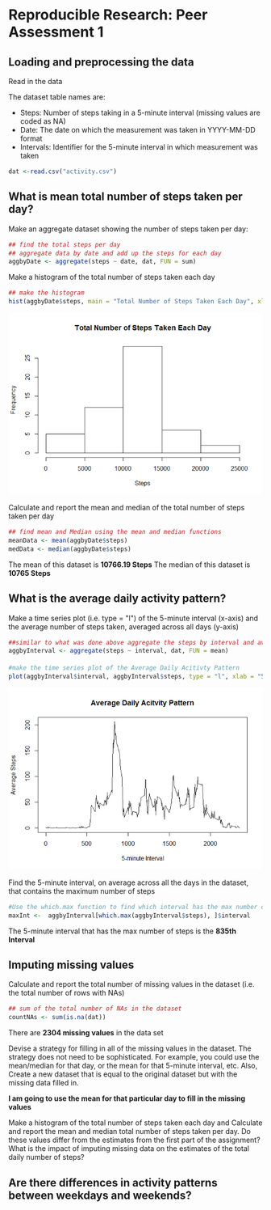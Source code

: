 # Reproducible Research: Peer Assessment 1


## Loading and preprocessing the data

Read in the data 

The dataset table names are:
- Steps: Number of steps taking in a 5-minute interval (missing values are coded as NA)
- Date: The date on which the measurement was taken in YYYY-MM-DD format
- Intervals:  Identifier for the 5-minute interval in which measurement was taken


```r
dat <-read.csv("activity.csv")
```

## What is mean total number of steps taken per day?

Make an aggregate dataset showing the number of steps taken per day:

```r
## find the total steps per day 
## aggregate data by date and add up the steps for each day
aggbyDate <- aggregate(steps ~ date, dat, FUN = sum)
```

Make a histogram of the total number of steps taken each day

```r
## make the histogram
hist(aggbyDate$steps, main = "Total Number of Steps Taken Each Day", xlab = "Steps", ylab = "Frequency")
```

![](PA1_template_files/figure-html/unnamed-chunk-3-1.png)

Calculate and report the mean and median of the total number of steps taken per day

```r
## find mean and Median using the mean and median functions
meanData <- mean(aggbyDate$steps) 
medData <- median(aggbyDate$steps)
```

The mean of this dataset is **10766.19 Steps**
The median of this dataset is **10765 Steps**

## What is the average daily activity pattern?

Make a time series plot (i.e. type = "l") of the 5-minute interval (x-axis) and the average number of steps taken, averaged across all days (y-axis)


```r
##similar to what was done above aggregate the steps by interval and average that for each day
aggbyInterval <- aggregate(steps ~ interval, dat, FUN = mean)

#make the time series plot of the Average Daily Acitivty Pattern
plot(aggbyInterval$interval, aggbyInterval$steps, type = "l", xlab = "5-minute Interval", ylab = "Average Steps", main = "Average Daily Acitvity Pattern")
```

![](PA1_template_files/figure-html/unnamed-chunk-5-1.png)

Find the 5-minute interval, on average across all the days in the dataset, that contains the maximum number of steps

```r
#Use the which.max function to find which interval has the max number of steps
maxInt <-  aggbyInterval[which.max(aggbyInterval$steps), ]$interval
```

The 5-minute interval that has the max number of steps is the **835th Interval** 

## Imputing missing values


Calculate and report the total number of missing values in the dataset (i.e. the total number of rows with NAs)


```r
## sum of the total number of NAs in the dataset 
countNAs <- sum(is.na(dat))
```
There are **2304 missing values** in the data set

Devise a strategy for filling in all of the missing values in the dataset. The strategy does not need to be sophisticated. For example, you could use the mean/median for that day, or the mean for that 5-minute interval, etc. Also, Create a new dataset that is equal to the original dataset but with the missing data filled in.

**I am going to use the mean for that particular day to fill in the missing values**




Make a histogram of the total number of steps taken each day and Calculate and report the mean and median total number of steps taken per day. Do these values differ from the estimates from the first part of the assignment? What is the impact of imputing missing data on the estimates of the total daily number of steps?


## Are there differences in activity patterns between weekdays and weekends?
